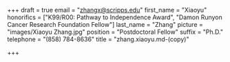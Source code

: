 +++
draft = true
email = "zhangx@scripps.edu"
first_name = "Xiaoyu"
honorifics = ["K99/R00: Pathway to Independence Award", "Damon Runyon Cancer Research Foundation Fellow"]
last_name = "Zhang"
picture = "images/Xiaoyu Zhang.jpg"
position = "Postdoctoral Fellow"
suffix = "Ph.D."
telephone = "(858) 784-8636"
title = "zhang.xiaoyu.md-(copy)"

+++
